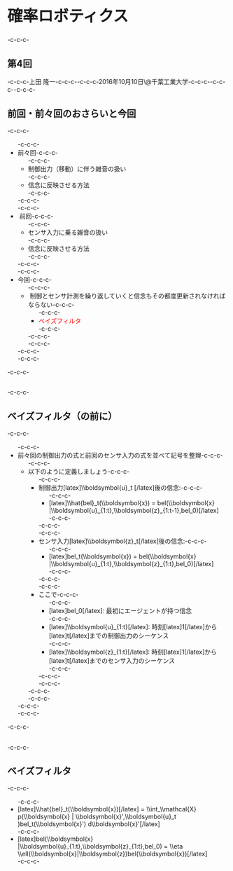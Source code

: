<h1 style="font-size: 250%;">確率ロボティクス</h1>-c-c-c-<h2>第4回</h2>-c-c-c-上田 隆一-c-c-c--c-c-c-2016年10月10日\@千葉工業大学-c-c-c--c-c-c-<!--nextpage-->-c-c-c-<h2>前回・前々回のおさらいと今回</h2>-c-c-c-<ul>-c-c-c- 	<li>前々回-c-c-c-<ul>-c-c-c- 	<li>制御出力（移動）に伴う雑音の扱い</li>-c-c-c- 	<li>信念に反映させる方法</li>-c-c-c-</ul>-c-c-c-</li>-c-c-c- 	<li> 前回-c-c-c-<ul>-c-c-c- 	<li>センサ入力に乗る雑音の扱い</li>-c-c-c- 	<li>信念に反映させる方法</li>-c-c-c-</ul>-c-c-c-</li>-c-c-c- 	<li>今回-c-c-c-<ul>-c-c-c- 	<li> 制御とセンサ計測を繰り返していくと信念もその都度更新されなければならない-c-c-c-<ul>-c-c-c- 	<li><span style="color: #ff0000;">ベイズフィルタ</span></li>-c-c-c-</ul>-c-c-c-</li>-c-c-c-</ul>-c-c-c-</li>-c-c-c-</ul>-c-c-c-<h2><!--nextpage--></h2>-c-c-c-<h2>ベイズフィルタ（の前に）</h2>-c-c-c-<ul>-c-c-c- 	<li>前々回の制御出力の式と前回のセンサ入力の式を並べて記号を整理-c-c-c-<ul>-c-c-c- 	<li>以下のように定義しましょう-c-c-c-<ul>-c-c-c- 	<li>制御出力[latex]\\boldsymbol{u}_t [/latex]後の信念:-c-c-c-<ul>-c-c-c- 	<li>[latex]\\hat{bel}_t(\\boldsymbol{x}) = bel(\\boldsymbol{x} |\\boldsymbol{u}_{1:t},\\boldsymbol{z}_{1:t-1},bel_0)[/latex]</li>-c-c-c-</ul>-c-c-c-</li>-c-c-c- 	<li>センサ入力[latex]\\boldsymbol{z}_t[/latex]後の信念:-c-c-c-<ul>-c-c-c- 	<li>[latex]bel_t(\\boldsymbol{x}) = bel(\\boldsymbol{x} |\\boldsymbol{u}_{1:t},\\boldsymbol{z}_{1:t},bel_0)[/latex]</li>-c-c-c-</ul>-c-c-c-</li>-c-c-c- 	<li>ここで-c-c-c-<ul>-c-c-c- 	<li>[latex]bel_0[/latex]: 最初にエージェントが持つ信念</li>-c-c-c- 	<li>[latex]\\boldsymbol{u}_{1:t}[/latex]: 時刻[latex]1[/latex]から[latex]t[/latex]までの制御出力のシーケンス</li>-c-c-c- 	<li>[latex]\\boldsymbol{z}_{1:t}[/latex]: 時刻[latex]1[/latex]から[latex]t[/latex]までのセンサ入力のシーケンス</li>-c-c-c-</ul>-c-c-c-</li>-c-c-c-</ul>-c-c-c-</li>-c-c-c-</ul>-c-c-c-</li>-c-c-c-</ul>-c-c-c-<h2><!--nextpage--></h2>-c-c-c-<h2>ベイズフィルタ</h2>-c-c-c-<ul>-c-c-c- 	<li>[latex]\\hat{bel}_t(\\boldsymbol{x})[/latex] = \\int_\\mathcal{X} p(\\boldsymbol{x} | \\boldsymbol{x}',\\boldsymbol{u}_t )bel_t(\\boldsymbol{x}') d\\boldsymbol{x}'[/latex]</li>-c-c-c- 	<li>[latex]bel(\\boldsymbol{x} |\\boldsymbol{u}_{1:t},\\boldsymbol{z}_{1:t},bel_0) = \\eta \\ell(\\boldsymbol{x}|\\boldsymbol{z})bel(\\boldsymbol{x})[/latex]</li>-c-c-c-</ul>

